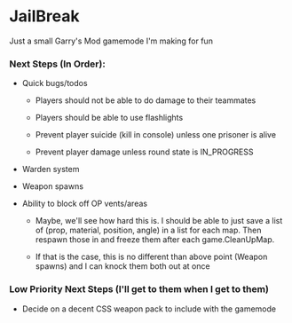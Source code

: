 # JailBreak

Just a small Garry's Mod gamemode I'm making for fun

### Next Steps (In Order):

- Quick bugs/todos

  - Players should not be able to do damage to their teammates

  - Players should be able to use flashlights

  - Prevent player suicide (kill in console) unless one prisoner is alive

  - Prevent player damage unless round state is IN_PROGRESS

- Warden system

- Weapon spawns

- Ability to block off OP vents/areas

  - Maybe, we'll see how hard this is. I should be able to just save a list of (prop, material, position, angle) in a list for each map. Then respawn those in and freeze them after each game.CleanUpMap.

  - If that is the case, this is no different than above point (Weapon spawns) and I can knock them both out at once

### Low Priority Next Steps (I'll get to them when I get to them)

- Decide on a decent CSS weapon pack to include with the gamemode
